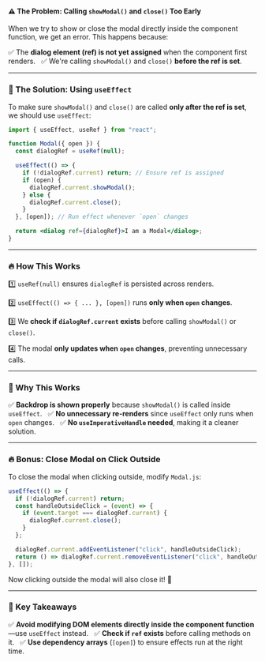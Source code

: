 
#### **⚠️ The Problem: Calling `showModal()` and `close()` Too Early**

When we try to show or close the modal directly inside the component function, we get an error. This happens because:  

✅ The **dialog element (ref) is not yet assigned** when the component first renders.  
✅ We're calling `showModal()` and `close()` **before the ref is set**.  

  
---

### **🚀 The Solution: Using `useEffect`**

To make sure `showModal()` and `close()` are called **only after the ref is set**, we should use `useEffect`:


```jsx
import { useEffect, useRef } from "react";

function Modal({ open }) {
  const dialogRef = useRef(null);

  useEffect(() => {
    if (!dialogRef.current) return; // Ensure ref is assigned
    if (open) {
      dialogRef.current.showModal();
    } else {
      dialogRef.current.close();
    }
  }, [open]); // Run effect whenever `open` changes

  return <dialog ref={dialogRef}>I am a Modal</dialog>;
}
```

  
---

### **🔥 How This Works**

1️⃣ `useRef(null)` ensures `dialogRef` is persisted across renders.  

2️⃣ `useEffect(() => { ... }, [open])` runs **only when `open` changes**.  

3️⃣ We **check if `dialogRef.current` exists** before calling `showModal()` or `close()`.  

4️⃣ The modal **only updates when `open` changes**, preventing unnecessary calls.  

---
### **🎯 Why This Works**

✅ **Backdrop is shown properly** because `showModal()` is called inside `useEffect`.  
✅ **No unnecessary re-renders** since `useEffect` only runs when `open` changes.  
✅ **No `useImperativeHandle` needed**, making it a cleaner solution.  


---

### **🔥 Bonus: Close Modal on Click Outside**

To close the modal when clicking outside, modify `Modal.js`:

```jsx
useEffect(() => {
  if (!dialogRef.current) return;
  const handleOutsideClick = (event) => {
    if (event.target === dialogRef.current) {
      dialogRef.current.close();
    }
  };

  dialogRef.current.addEventListener("click", handleOutsideClick);
  return () => dialogRef.current.removeEventListener("click", handleOutsideClick);
}, []);
```

Now clicking outside the modal will also close it! 🎉  

---
### **🎯 Key Takeaways**

✅ **Avoid modifying DOM elements directly inside the component function**—use `useEffect` instead.  
✅ **Check if `ref` exists** before calling methods on it.  
✅ **Use dependency arrays** (`[open]`) to ensure effects run at the right time.  

  


